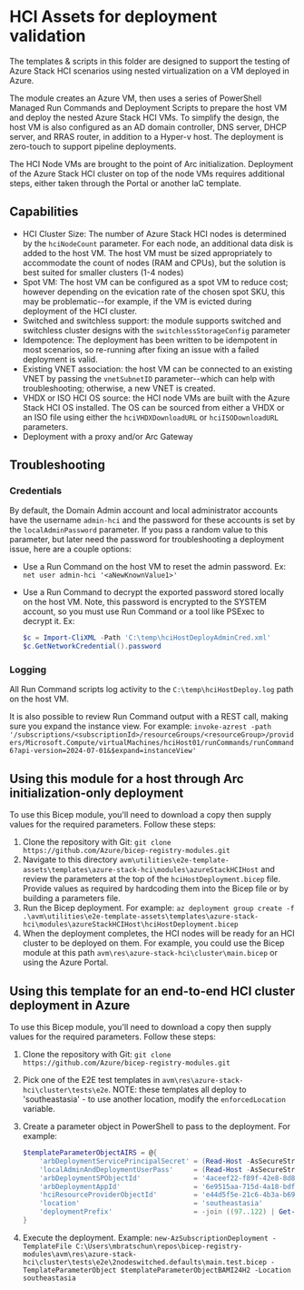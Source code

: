 # HCI Assets for deployment validation

The templates & scripts in this folder are designed to support the testing of Azure Stack HCI scenarios using nested virtualization on a VM deployed in Azure.

The module creates an Azure VM, then uses a series of PowerShell Managed Run Commands and Deployment Scripts to prepare the host VM and deploy the nested Azure Stack HCI VMs. To simplify the design, the host VM is also configured as an AD domain controller, DNS server, DHCP server, and RRAS router, in addition to a Hyper-v host. The deployment is zero-touch to support pipeline deployments.

The HCI Node VMs are brought to the point of Arc initialization. Deployment of the Azure Stack HCI cluster on top of the node VMs requires additional steps, either taken through the Portal or another IaC template.

## Capabilities

- HCI Cluster Size: The number of Azure Stack HCI nodes is determined by the `hciNodeCount` parameter. For each node, an additional data disk is added to the host VM. The host VM must be sized appropriately to accommodate the count of nodes (RAM and CPUs), but the solution is best suited for smaller clusters (1-4 nodes)
- Spot VM: The host VM can be configured as a spot VM to reduce cost; however depending on the evication rate of the chosen spot SKU, this may be problematic--for example, if the VM is evicted during deployment of the HCI cluster.
- Switched and switchless support: the module supports switched and switchless cluster designs with the `switchlessStorageConfig` parameter
- Idempotence: The deployment has been written to be idempotent in most scenarios, so re-running after fixing an issue with a failed deployment is valid.
- Existing VNET association: the host VM can be connected to an existing VNET by passing the `vnetSubnetID` parameter--which can help with troubleshooting; otherwise, a new VNET is created.
- VHDX or ISO HCI OS source: the HCI node VMs are built with the Azure Stack HCI OS installed. The OS can be sourced from either a VHDX or an ISO file using either the `hciVHDXDownloadURL` or `hciISODownloadURL` parameters.
- Deployment with a proxy and/or Arc Gateway

## Troubleshooting

### Credentials

By default, the Domain Admin account and local administrator accounts have the username `admin-hci` and the password for these accounts is set by the `localAdminPassword` parameter. If you pass a random value to this parameter, but later need the password for troubleshooting a deployment issue, here are a couple options:

- Use a Run Command on the host VM to reset the admin password. Ex: `net user admin-hci '<aNewKnownValue1>'`
- Use a Run Command to decrypt the exported password stored locally on the host VM. Note, this password is encrypted to the SYSTEM account, so you must use Run Command or a tool like PSExec to decrypt it. Ex:

    ```powershell
    $c = Import-CliXML -Path 'C:\temp\hciHostDeployAdminCred.xml'
    $c.GetNetworkCredential().password
    ```

### Logging

All Run Command scripts log activity to the `C:\temp\hciHostDeploy.log` path on the host VM.

It is also possible to review Run Command output with a REST call, making sure you expand the instance view. For example: `invoke-azrest -path '/subscriptions/<subscriptionId>/resourceGroups/<resourceGroup>/providers/Microsoft.Compute/virtualMachines/hciHost01/runCommands/runCommand6?api-version=2024-07-01&$expand=instanceView'`

## Using this module for a host through Arc initialization-only deployment

To use this Bicep module, you'll need to download a copy then supply values for the required parameters. Follow these steps:

1. Clone the repository with Git: `git clone https://github.com/Azure/bicep-registry-modules.git`
1. Navigate to this directory `avm\utilities\e2e-template-assets\templates\azure-stack-hci\modules\azureStackHCIHost` and review the parameters at the top of the `hciHostDeployment.bicep` file. Provide values as required by hardcoding them into the Bicep file or by building a parameters file.
1. Run the Bicep deployment. For example: `az deployment group create -f .\avm\utilities\e2e-template-assets\templates\azure-stack-hci\modules\azureStackHCIHost\hciHostDeployment.bicep`
1. When the deployment completes, the HCI nodes will be ready for an HCI cluster to be deployed on them. For example, you could use the Bicep module at this path `avm\res\azure-stack-hci\cluster\main.bicep` or using the Azure Portal.

## Using this template for an end-to-end HCI cluster deployment in Azure

To use this Bicep module, you'll need to download a copy then supply values for the required parameters. Follow these steps:

1. Clone the repository with Git: `git clone https://github.com/Azure/bicep-registry-modules.git`
1. Pick one of the E2E test templates in `avm\res\azure-stack-hci\cluster\tests\e2e`. NOTE: these templates all deploy to 'southeastasia' - to use another location, modify the `enforcedLocation` variable.
1. Create a parameter object in PowerShell to pass to the deployment. For example:

    ```powershell
    $templateParameterObjectAIRS = @{
        'arbDeploymentServicePrincipalSecret' = (Read-Host -AsSecureString -Prompt 'arbDeploymentServicePrincipalSecret')
        'localAdminAndDeploymentUserPass'     = (Read-Host -AsSecureString -Prompt 'localAdminAndDeploymentUserPass')
        'arbDeploymentSPObjectId'             = '4aceef22-f89f-42e8-8d8b-5aa3fb8fb57b'
        'arbDeploymentAppId'                  = '6e9515aa-715d-4a18-bdfe-463e8a004ffe'
        'hciResourceProviderObjectId'         = 'e44d5f5e-21c6-4b3a-b697-e1236d00b006'
        'location'                            = 'southeastasia'
        'deploymentPrefix'                    = -join ((97..122) | Get-Random -Count 5 | ForEach-Object { [char]$_ })
    }
    ```
1. Execute the deployment. Example: `new-AzSubscriptionDeployment -TemplateFile C:\Users\mbratschun\repos\bicep-registry-modules\avm\res\azure-stack-hci\cluster\tests\e2e\2nodeswitched.defaults\main.test.bicep -TemplateParameterObject $templateParameterObjectBAMI24H2 -Location southeastasia`

